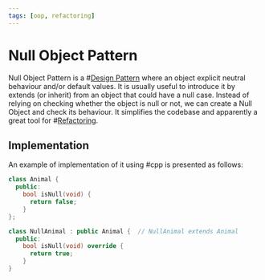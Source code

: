 ```yaml
---
tags: [oop, refactoring]
---
```


# Null Object Pattern

Null Object Pattern is a #[Design Pattern](202211221249.md) where an object
explicit neutral behaviour and/or default values. It is usually useful to
introduce it by extends (or inherit) from an object that could have a null case.
Instead of relying on checking whether the object is null or not, we can create
a Null Object and check its behaviour. It simplifies the codebase and apparently
a great tool for #[Refactoring](202206032059.md).

## Implementation

An example of implementation of it using #cpp is presented as follows:

```cpp
class Animal {
  public:
    bool isNull(void) {
      return false;
    }
};

class NullAnimal : public Animal {  // NullAnimal extends Animal
  public:
    bool isNull(void) override {
      return true;
    }
}
```
